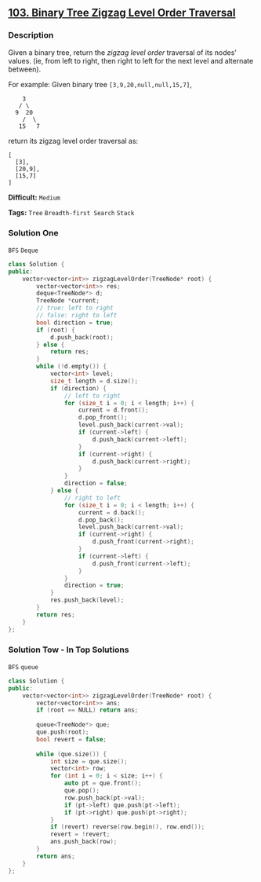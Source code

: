 ## [103. Binary Tree Zigzag Level Order Traversal](https://leetcode.com/problems/binary-tree-zigzag-level-order-traversal/#/description)

### Description

Given a binary tree, return the *zigzag level order* traversal of its nodes' values. (ie, from left to right, then right to left for the next level and alternate between).

For example:
Given binary tree `[3,9,20,null,null,15,7]`,

```
    3
   / \
  9  20
    /  \
   15   7

```

return its zigzag level order traversal as:

```
[
  [3],
  [20,9],
  [15,7]
]
```



**Difficult:** `Medium`

**Tags:** `Tree` `Breadth-first Search` `Stack`



### Solution One

`BFS` `Deque`

```c++
class Solution {
public:
	vector<vector<int>> zigzagLevelOrder(TreeNode* root) {
		vector<vector<int>> res;
		deque<TreeNode*> d;
		TreeNode *current;
		// true: left to right
		// false: right to left
		bool direction = true;
		if (root) {
			d.push_back(root);
		} else {
			return res;
		}
		while (!d.empty()) {
			vector<int> level;
			size_t length = d.size();
			if (direction) {
				// left to right
				for (size_t i = 0; i < length; i++) {
					current = d.front();
					d.pop_front();
					level.push_back(current->val);
					if (current->left) {
						d.push_back(current->left);
					}
					if (current->right) {
						d.push_back(current->right);
					}
				}
				direction = false;
			} else {
				// right to left
				for (size_t i = 0; i < length; i++) {
					current = d.back();
					d.pop_back();
					level.push_back(current->val);
					if (current->right) {
						d.push_front(current->right);
					}
					if (current->left) {
						d.push_front(current->left);
					}
				}
				direction = true;
			}
			res.push_back(level);
		}
		return res;
	}
};
```



### Solution Tow - In Top Solutions

`BFS` `queue`

```c++
class Solution {
public:
    vector<vector<int>> zigzagLevelOrder(TreeNode* root) {
        vector<vector<int>> ans;
        if (root == NULL) return ans;
        
        queue<TreeNode*> que;
        que.push(root);
        bool revert = false;
        
        while (que.size()) {
            int size = que.size();
            vector<int> row;
            for (int i = 0; i < size; i++) {
                auto pt = que.front();
                que.pop();
                row.push_back(pt->val);
                if (pt->left) que.push(pt->left);
                if (pt->right) que.push(pt->right);
            }
            if (revert) reverse(row.begin(), row.end());
            revert = !revert;
            ans.push_back(row);
        }
        return ans;
    }
};
```



